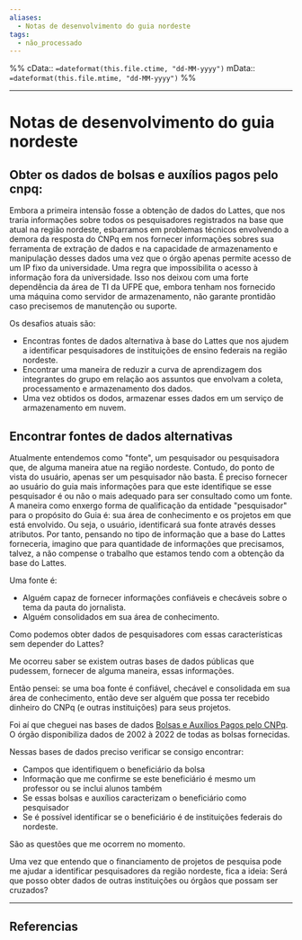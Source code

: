 ```yaml
---
aliases:
  - Notas de desenvolvimento do guia nordeste
tags:
  - não_processado
---
```

%%
cData:: `=dateformat(this.file.ctime, "dd-MM-yyyy")`
mData:: `=dateformat(this.file.mtime, "dd-MM-yyyy")`
%%

___
# Notas de desenvolvimento do guia nordeste

## Obter os dados de bolsas e auxílios pagos pelo cnpq:

Embora a primeira intensão fosse a obtenção de dados do Lattes, que nos traria informações sobre todos os pesquisadores registrados na base que atual na região nordeste, esbarramos em problemas técnicos envolvendo a demora da resposta do CNPq em nos fornecer informações sobres sua ferramenta de extração de dados e na capacidade de armazenamento e manipulação desses dados uma vez que o órgão apenas permite acesso de um IP fixo da universidade. Uma regra que impossibilita o acesso à informação fora da universidade. Isso nos deixou com uma forte dependência da área de TI da UFPE que, embora tenham nos fornecido uma máquina como servidor de armazenamento, não garante prontidão caso precisemos de manutenção ou suporte. 

Os desafios atuais são: 
- Encontras fontes de dados alternativa à base do Lattes que nos ajudem a identificar pesquisadores de instituições de ensino federais na região nordeste. 
- Encontrar uma maneira de reduzir a curva de aprendizagem dos integrantes do grupo em relação aos assuntos que envolvam a coleta, processamento e armazenamento dos dados.
- Uma vez obtidos os dodos, armazenar esses dados em um serviço de armazenamento em nuvem.

## Encontrar fontes de dados alternativas

Atualmente entendemos como "fonte", um pesquisador ou pesquisadora que, de alguma maneira atue na região nordeste. Contudo, do ponto de vista do usuário, apenas ser um pesquisador não basta. É preciso fornecer ao usuário do guia mais informações para que este identifique se esse pesquisador é ou não o mais adequado para ser consultado como um fonte. A maneira como enxergo forma de qualificação da entidade "pesquisador" para o propósito do Guia é: sua área de conhecimento e os projetos em que está envolvido. Ou seja, o usuário, identificará sua fonte através desses atributos. Por tanto, pensando no tipo de informação que a base do Lattes forneceria, imagino que para quantidade de informações que precisamos, talvez, a não compense o trabalho que estamos tendo com a obtenção da base do Lattes. 

Uma fonte é:
- Alguém capaz de fornecer informações confiáveis e checáveis sobre o tema da pauta do jornalista.
- Alguém consolidados em sua área de conhecimento.

Como podemos obter dados de pesquisadores com essas características sem depender do Lattes?

Me ocorreu saber se existem outras bases de dados públicas que pudessem, fornecer de alguma maneira, essas informações.

Então pensei: se uma boa fonte é confiável, checável e consolidada em sua área de conhecimento, então deve ser alguém que possa ter recebido dinheiro do CNPq (e outras instituições) para seus projetos.

Foi aí que cheguei nas bases de dados [Bolsas e Auxílios Pagos pelo CNPq](http://dadosabertos.cnpq.br/pt_PT/dataset/bolsas-e-auxilios-pagos-ano-2020). O órgão disponibiliza dados de 2002 à 2022 de todas as bolsas fornecidas.  

Nessas bases de dados preciso verificar se consigo encontrar:
- Campos que identifiquem o beneficiário da bolsa
- Informação que me confirme se este beneficiário é mesmo um professor ou se inclui alunos também
- Se essas bolsas e auxílios caracterizam o beneficiário como pesquisador 
- Se é possível identificar se o beneficiário é de instituições federais do nordeste.

São as questões que me ocorrem no momento.

Uma vez que entendo que o financiamento de projetos de pesquisa pode me ajudar a identificar pesquisadores da região nordeste, fica a ideia: Será que posso obter dados de outras instituições ou órgãos que possam ser cruzados?


---
## Referencias